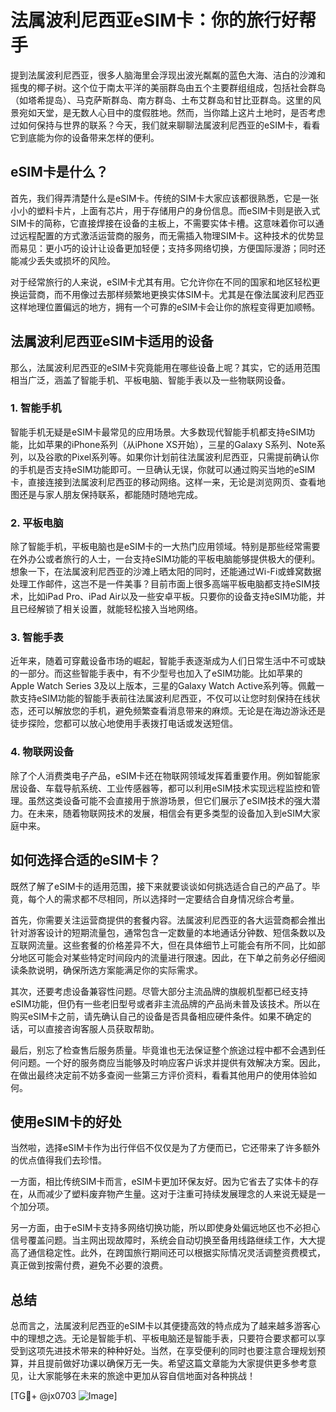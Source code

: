 # 法属波利尼西亚eSIM卡：你的旅行好帮手

提到法属波利尼西亚，很多人脑海里会浮现出波光粼粼的蓝色大海、洁白的沙滩和摇曳的椰子树。这个位于南太平洋的美丽群岛由五个主要群组组成，包括社会群岛（如塔希提岛）、马克萨斯群岛、南方群岛、土布艾群岛和甘比亚群岛。这里的风景宛如天堂，是无数人心目中的度假胜地。然而，当你踏上这片土地时，是否考虑过如何保持与世界的联系？今天，我们就来聊聊法属波利尼西亚的eSIM卡，看看它到底能为你的设备带来怎样的便利。

## eSIM卡是什么？

首先，我们得弄清楚什么是eSIM卡。传统的SIM卡大家应该都很熟悉，它是一张小小的塑料卡片，上面有芯片，用于存储用户的身份信息。而eSIM卡则是嵌入式SIM卡的简称，它直接焊接在设备的主板上，不需要实体卡槽。这意味着你可以通过远程配置的方式激活运营商的服务，而无需插入物理SIM卡。这种技术的优势显而易见：更小巧的设计让设备更加轻便；支持多网络切换，方便国际漫游；同时还能减少丢失或损坏的风险。

对于经常旅行的人来说，eSIM卡尤其有用。它允许你在不同的国家和地区轻松更换运营商，而不用像过去那样频繁地更换实体SIM卡。尤其是在像法属波利尼西亚这样地理位置偏远的地方，拥有一个可靠的eSIM卡会让你的旅程变得更加顺畅。

## 法属波利尼西亚eSIM卡适用的设备

那么，法属波利尼西亚的eSIM卡究竟能用在哪些设备上呢？其实，它的适用范围相当广泛，涵盖了智能手机、平板电脑、智能手表以及一些物联网设备。

### 1. 智能手机

智能手机无疑是eSIM卡最常见的应用场景。大多数现代智能手机都支持eSIM功能，比如苹果的iPhone系列（从iPhone XS开始），三星的Galaxy S系列、Note系列，以及谷歌的Pixel系列等。如果你计划前往法属波利尼西亚，只需提前确认你的手机是否支持eSIM功能即可。一旦确认无误，你就可以通过购买当地的eSIM卡，直接连接到法属波利尼西亚的移动网络。这样一来，无论是浏览网页、查看地图还是与家人朋友保持联系，都能随时随地完成。

### 2. 平板电脑

除了智能手机，平板电脑也是eSIM卡的一大热门应用领域。特别是那些经常需要在外办公或者旅行的人士，一台支持eSIM功能的平板电脑能够提供极大的便利。想象一下，在法属波利尼西亚的沙滩上晒太阳的同时，还能通过Wi-Fi或蜂窝数据处理工作邮件，这岂不是一件美事？目前市面上很多高端平板电脑都支持eSIM技术，比如iPad Pro、iPad Air以及一些安卓平板。只要你的设备支持eSIM功能，并且已经解锁了相关设置，就能轻松接入当地网络。

### 3. 智能手表

近年来，随着可穿戴设备市场的崛起，智能手表逐渐成为人们日常生活中不可或缺的一部分。而这些智能手表中，有不少型号也加入了eSIM功能。比如苹果的Apple Watch Series 3及以上版本，三星的Galaxy Watch Active系列等。佩戴一款支持eSIM功能的智能手表前往法属波利尼西亚，不仅可以让您时刻保持在线状态，还可以解放您的手机，避免频繁查看消息带来的麻烦。无论是在海边游泳还是徒步探险，您都可以放心地使用手表拨打电话或发送短信。

### 4. 物联网设备

除了个人消费类电子产品，eSIM卡还在物联网领域发挥着重要作用。例如智能家居设备、车载导航系统、工业传感器等，都可以利用eSIM技术实现远程监控和管理。虽然这类设备可能不会直接用于旅游场景，但它们展示了eSIM技术的强大潜力。在未来，随着物联网技术的发展，相信会有更多类型的设备加入到eSIM大家庭中来。

## 如何选择合适的eSIM卡？

既然了解了eSIM卡的适用范围，接下来就要谈谈如何挑选适合自己的产品了。毕竟，每个人的需求都不尽相同，所以选择时一定要结合自身情况综合考量。

首先，你需要关注运营商提供的套餐内容。法属波利尼西亚的各大运营商都会推出针对游客设计的短期流量包，通常包含一定数量的本地通话分钟数、短信条数以及互联网流量。这些套餐的价格差异不大，但在具体细节上可能会有所不同，比如部分地区可能会对某些特定时间段内的流量进行限速。因此，在下单之前务必仔细阅读条款说明，确保所选方案能满足你的实际需求。

其次，还要考虑设备兼容性问题。尽管大部分主流品牌的旗舰机型都已经支持eSIM功能，但仍有一些老旧型号或者非主流品牌的产品尚未普及该技术。所以在购买eSIM卡之前，请先确认自己的设备是否具备相应硬件条件。如果不确定的话，可以直接咨询客服人员获取帮助。

最后，别忘了检查售后服务质量。毕竟谁也无法保证整个旅途过程中都不会遇到任何问题。一个好的服务商应当能够及时响应客户诉求并提供有效解决方案。因此，在做出最终决定前不妨多查阅一些第三方评价资料，看看其他用户的使用体验如何。

## 使用eSIM卡的好处

当然啦，选择eSIM卡作为出行伴侣不仅仅是为了方便而已，它还带来了许多额外的优点值得我们去珍惜。

一方面，相比传统SIM卡而言，eSIM卡更加环保友好。因为它省去了实体卡的存在，从而减少了塑料废弃物产生量。这对于注重可持续发展理念的人来说无疑是一个加分项。

另一方面，由于eSIM卡支持多网络切换功能，所以即使身处偏远地区也不必担心信号覆盖问题。当主网出现故障时，系统会自动切换至备用线路继续工作，大大提高了通信稳定性。此外，在跨国旅行期间还可以根据实际情况灵活调整资费模式，真正做到按需付费，避免不必要的浪费。

## 总结

总而言之，法属波利尼西亚的eSIM卡以其便捷高效的特点成为了越来越多游客心中的理想之选。无论是智能手机、平板电脑还是智能手表，只要符合要求都可以享受到这项先进技术带来的种种好处。当然，在享受便利的同时也要注意合理规划预算，并且提前做好功课以确保万无一失。希望这篇文章能为大家提供更多参考意见，让大家能够在未来的旅途中更加从容自信地面对各种挑战！

[TG💪+ @jx0703 ![Image](https://github.com/user-attachments/assets/dbca1d08-cadb-493c-b0ec-ad6f7a83f270)]